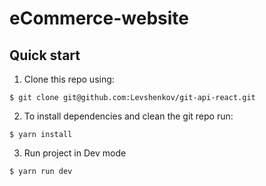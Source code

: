# eCommerce-website

## Quick start

1. Clone this repo using:
  ```shell
  $ git clone git@github.com:Levshenkov/git-api-react.git
  ```

2. To install dependencies and clean the git repo run:

  ```shell
  $ yarn install
  ```
  
3. Run project in Dev mode

  ```shell
  $ yarn run dev
  ```
